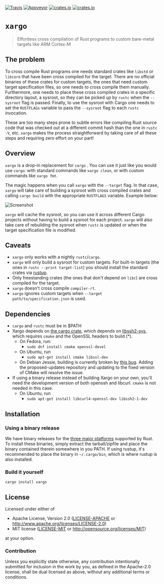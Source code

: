 [![Travis](https://travis-ci.org/japaric/xargo.svg?branch=master)](https://travis-ci.org/japaric/xargo)
[![Appveyor](https://ci.appveyor.com/api/projects/status/5pb5okyox3te9dst?svg=true)](https://ci.appveyor.com/project/japaric/xargo)
[![crates.io](https://img.shields.io/crates/v/xargo.svg)](https://crates.io/crates/xargo)
[![crates.io](https://img.shields.io/crates/d/xargo.svg)](https://crates.io/crates/xargo)

# `xargo`

> Effortless cross compilation of Rust programs to custom bare-metal targets like ARM Cortex-M

## The problem

To cross compile Rust programs one needs standard crates like `libstd` or `libcore` that have been
cross compiled for the target. There are no official binaries of these crates for custom targets,
the ones that need custom target specification files, so one needs to cross compile them manually.
Furthermore, one needs to place these cross compiled crates in a specific directory layout, a
sysroot, so they can be picked up by `rustc` when the `--sysroot` flag is passed. Finally, to use
the sysroot with Cargo one needs to set the `RUSTFLAGs` variable to pass the `--sysroot` flag to
each `rustc` invocation.

These are too many steps prone to subtle errors like compiling Rust source code that was checked out
at a different commit hash than the one in `rustc -V`, etc. `xargo` makes the process
straightforward by taking care of all these steps and requiring zero effort on your part!

## Overview

`xargo` is a drop-in replacement for `cargo` . You can use it just like you would use `cargo`: with
standard commands like `xargo clean`, or with custom commands like `xargo fmt`.

The magic happens when you call `xargo` with the `--target` flag. In that case, `xargo` will take
care of building a sysroot with cross compiled crates and calling `cargo build` with the appropriate
`RUSTFLAGS` variable. Example below:

![Screenshot](http://i.imgur.com/pUIfnwu.jpg)

`xargo` will cache the sysroot, so you can use it across different Cargo projects without having to
build a sysroot for each project. `xargo` will also take care of rebuilding the sysroot when
`rustc` is updated or when the target specification file is modified.

## Caveats

- `xargo` only works with a nightly `rustc`/`cargo`.
- `xargo` will only build a sysroot for custom targets. For built-in targets (the ones in `rustc
    --print target-list`) you should install the standard crates via [rustup].
- Only freestanding crates (the ones that don't depend on `libc`) are cross compiled for the target.
- `xargo` doesn't cross compile `compiler-rt`.
- `xargo` ignores custom targets when `--target path/to/specification.json` is used.

[rustup]: https://www.rustup.rs/

## Dependencies

- `cargo` and `rustc` must be in $PATH
- Xargo depends on [the cargo crate], which depends on [libssh2-sys], which requires `cmake` and the
  OpenSSL headers to build (\*).
  - On Fedora, run:
    - `sudo dnf install cmake openssl-devel`
  - On Ubuntu, run
    - `sudo apt-get install cmake libssl-dev`
  - On Debian Jessie, building is currently broken by [this bug]. Adding the proposed-updates
    repository and updating to the fixed version of CMake will resolve the issue.
- If using a binary release instead of building Xargo on your own, you'll need the development
  version of both openssh and libcurl. `cmake` is not needed in this case.
  - On Ubuntu, run
    - `sudo apt-get install libcurl4-openssl-dev libssh2-1-dev`
  
[the cargo crate]: https://crates.io/crates/cargo
[libssh2-sys]: https://crates.io/crates/libssh2-sys
[this bug]: https://bugs.debian.org/cgi-bin/bugreport.cgi?bug=826656

## Installation

### Using a binary release

We have binary releases for the [three major platforms] supported by Rust. To install these
binaries, simply extract the tarball/zipfile and place the binary contained therein somewhere in you
PATH. If using rustup, it's recommended to place the binary in `~/.cargo/bin`, which is where rustup
is also installed.

[three major platforms]: https://github.com/japaric/xargo/releases 

### Build it yourself

```
cargo install xargo
```

## License

Licensed under either of

- Apache License, Version 2.0 ([LICENSE-APACHE](LICENSE-APACHE) or
  http://www.apache.org/licenses/LICENSE-2.0)
- MIT license ([LICENSE-MIT](LICENSE-MIT) or http://opensource.org/licenses/MIT)

at your option.

### Contribution

Unless you explicitly state otherwise, any contribution intentionally submitted for inclusion in the
work by you, as defined in the Apache-2.0 license, shall be dual licensed as above, without any
additional terms or conditions.
